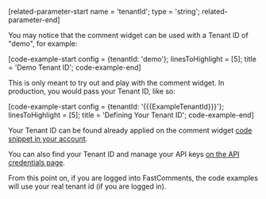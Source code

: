 [related-parameter-start name = 'tenantId'; type = 'string'; related-parameter-end]

You may notice that the comment widget can be used with a Tenant ID of "demo", for example:

[code-example-start config = {tenantId: 'demo'}; linesToHighlight = [5]; title = 'Demo Tenant ID'; code-example-end]

This is only meant to try out and play with the comment widget. In production, you would pass your Tenant ID, like so:

[code-example-start config = {tenantId: '{{{ExampleTenantId}}}'}; linesToHighlight = [5]; title = 'Defining Your Tenant ID'; code-example-end]

Your Tenant ID can be found already applied on the comment widget <a href="https://fastcomments.com/auth/my-account/get-acct-code" target="_blank">code snippet in your account</a>.

You can also find your Tenant ID and manage your API keys [on the API credentials page](https://fastcomments.com/auth/my-account/api-secret).

From this point on, if you are logged into FastComments, the code examples will use your real tenant id (if you are logged in).
